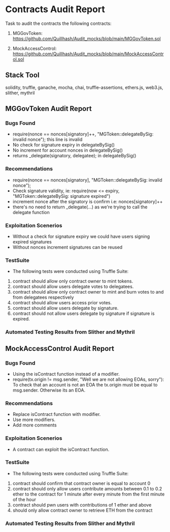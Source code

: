 # Contracts Audit Report
Task to audit the contracts the following contracts:
1. MGGovToken: https://github.com/Quillhash/Audit_mocks/blob/main/MGGovToken.sol

2. MockAccessControl: https://github.com/Quillhash/Audit_mocks/blob/main/MockAccessControl.sol

## Stack Tool
solidity, truffle, ganache, mocha, chai, truffle-assertions, ethers.js, web3.js, slither, mythril

## MGGovToken Audit Report
### Bugs Found
* require(nonce == nonces[signatory]++, "MGToken::delegateBySig: invalid nonce"); this line is invalid
* No check for signature expiry in delegateBySig()
* No increment for account nonces in delegateBySig()
* returns _delegate(signatory, delegatee); in delegateBySig()

### Recommendations
* require(nonce == nonces[signatory], "MGToken::delegateBySig: invalid nonce");
* Check signature validity, ie: require(now <= expiry, "MGToken::delegateBySig: signature expired")
* increment nonce after the signatory is confirm i.e: nonces[signatory]++
* there's no need to return _delegate(...) as we're trying to call the delegate function

### Exploitation Scenerios
* Without a check for signature expiry we could have users signing expired signatures
* Without nonces increment signatures can be reused

### TestSuite
* The following tests were conducted using Truffle Suite:
1. contract should allow only contract owner to mint tokens.
2. contract should allow users delegate votes to delegatees.
3. contract should allow only contract owner to mint and burn votes to and from delegatees respectively
4. contract should allow users access prior votes.
5. contract should allow users delegate by signature.
6. contract should not allow users delegate by signature if signature is expired.

### Automated Testing Results from Slither and Mythril


## MockAccessControl Audit Report
### Bugs Found
* Using the isContract function instead of a modifier.
* require(tx.origin != msg.sender, "Well we are not allowing EOAs, sorry"): To check that an account is not an EOA the tx.origin must be equal to msg.sender. Otherwise its an EOA.

### Recommendations
* Replace isContract function with modifier.
* Use more modifiers.
* Add more comments

### Exploitation Scenerios
* A contract can exploit the isContract function.

### TestSuite
* The following tests were conducted using Truffle Suite:
1. contract should confirm that contract owner is equal to account 0
2. contract should only allow users contribute amounts between 0.1 to 0.2 ether to the contract for 1 minute after every minute from the first minute of the hour
3. contract should pwn users with contributions of 1 ether and above
4. should only allow contract owner to retrieve ETH from the contract

### Automated Testing Results from Slither and Mythril